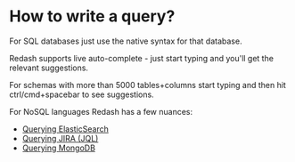 # How to write a query?

For SQL databases just use the native syntax for that database.

Redash supports live auto-complete - just start typing and you'll get the relevant suggestions.

For schemas with more than 5000 tables+columns start typing and then hit ctrl/cmd+spacebar to see suggestions.

For NoSQL languages Redash has a few nuances:

* [Querying ElasticSearch](queries/querying_elasticsearch.md)
* [Querying JIRA (JQL)](queries/querying_jira_jql.md)
* [Querying MongoDB](queries/querying_mongodb.md)
